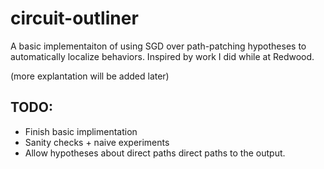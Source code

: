 # circuit-outliner

A basic implementaiton of using SGD over path-patching hypotheses to automatically localize behaviors. Inspired by work I did while at Redwood.

(more explantation will be added later)

## TODO:
- Finish basic implimentation
- Sanity checks + naive experiments
- Allow hypotheses about direct paths direct paths to the output.